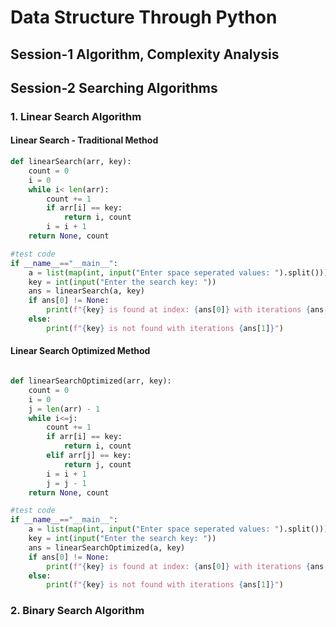 # Data Structure Through Python

## Session-1 Algorithm, Complexity Analysis

## Session-2 Searching Algorithms

### 1. Linear Search Algorithm

#### Linear Search - Traditional Method

```python
def linearSearch(arr, key):
    count = 0
    i = 0
    while i< len(arr):
        count += 1
        if arr[i] == key:
            return i, count
        i = i + 1
    return None, count

#test code
if __name__=="__main__":
    a = list(map(int, input("Enter space seperated values: ").split()))
    key = int(input("Enter the search key: "))
    ans = linearSearch(a, key)
    if ans[0] != None:
        print(f"{key} is found at index: {ans[0]} with iterations {ans[1]}")
    else:
        print(f"{key} is not found with iterations {ans[1]}")

```

#### Linear Search Optimized Method

```python

def linearSearchOptimized(arr, key):
    count = 0
    i = 0
    j = len(arr) - 1 
    while i<=j:
        count += 1
        if arr[i] == key:
            return i, count
        elif arr[j] == key:
            return j, count
        i = i + 1
        j = j - 1
    return None, count

#test code
if __name__=="__main__":
    a = list(map(int, input("Enter space seperated values: ").split()))
    key = int(input("Enter the search key: "))
    ans = linearSearchOptimized(a, key)
    if ans[0] != None:
        print(f"{key} is found at index: {ans[0]} with iterations {ans[1]}")
    else:
        print(f"{key} is not found with iterations {ans[1]}")

```


### 2. Binary Search Algorithm